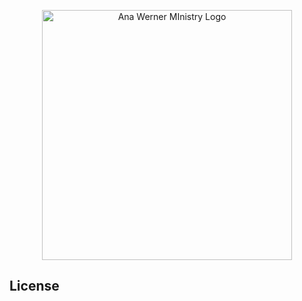 <p align="center"><a href="https://anawerner.org" target="_blank"><img src="https://anawerner.org/wp-content/themes/ana-verner/resources/images/temp/logo.png" width="400" alt="Ana Werner MInistry Logo"></a></p>

## License


